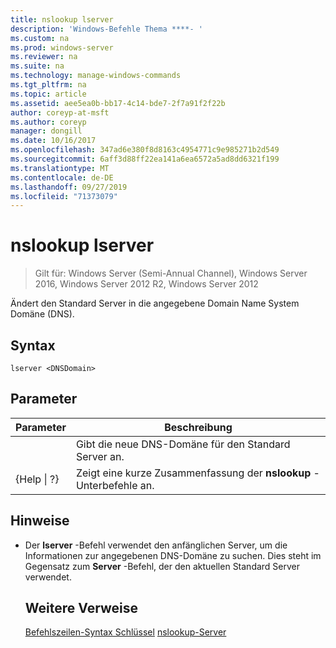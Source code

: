 ```yaml
---
title: nslookup lserver
description: 'Windows-Befehle Thema ****- '
ms.custom: na
ms.prod: windows-server
ms.reviewer: na
ms.suite: na
ms.technology: manage-windows-commands
ms.tgt_pltfrm: na
ms.topic: article
ms.assetid: aee5ea0b-bb17-4c14-bde7-2f7a91f2f22b
author: coreyp-at-msft
ms.author: coreyp
manager: dongill
ms.date: 10/16/2017
ms.openlocfilehash: 347ad6e380f8d8163c4954771c9e985271b2d549
ms.sourcegitcommit: 6aff3d88ff22ea141a6ea6572a5ad8dd6321f199
ms.translationtype: MT
ms.contentlocale: de-DE
ms.lasthandoff: 09/27/2019
ms.locfileid: "71373079"
---
```

# <a name="nslookup-lserver"></a>nslookup lserver

>Gilt für: Windows Server (Semi-Annual Channel), Windows Server 2016, Windows Server 2012 R2, Windows Server 2012

Ändert den Standard Server in die angegebene Domain Name System Domäne (DNS).
## <a name="syntax"></a>Syntax
```
lserver <DNSDomain> 
```
## <a name="parameters"></a>Parameter

|    Parameter    |                      Beschreibung                      |
|-----------------|-------------------------------------------------------|
|   <DNSDomain>   | Gibt die neue DNS-Domäne für den Standard Server an.  |
| {Help &#124; ?} | Zeigt eine kurze Zusammenfassung der **nslookup** -Unterbefehle an. |

## <a name="remarks"></a>Hinweise
- Der **lserver** -Befehl verwendet den anfänglichen Server, um die Informationen zur angegebenen DNS-Domäne zu suchen. Dies steht im Gegensatz zum **Server** -Befehl, der den aktuellen Standard Server verwendet.
  ## <a name="additional-references"></a>Weitere Verweise
  [Befehlszeilen-Syntax Schlüssel](command-line-syntax-key.md)
  [nslookup-Server](nslookup-server.md)

